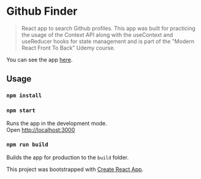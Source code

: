 # Github Finder

> React app to search Github profiles. This app was built for practicing the usage of the Context API along with the useContext and useReducer hooks for state management and is part of the "Modern React Front To Back" Udemy course.

You can see the app [here](https://githubfinder239008.netlify.com/).

## Usage

### `npm install`

### `npm start`

Runs the app in the development mode.<br>
Open [http://localhost:3000](http://localhost:3000)

### `npm run build`

Builds the app for production to the `build` folder.<br>

This project was bootstrapped with [Create React App](https://github.com/facebook/create-react-app).
